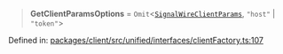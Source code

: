 > **GetClientParamsOptions** = `Omit`\<[`SignalWireClientParams`](../interfaces/SignalWireClientParams.md), `"host"` \| `"token"`\>

Defined in: [packages/client/src/unified/interfaces/clientFactory.ts:107](https://github.com/signalwire/signalwire-js/blob/52fa77b6c8db68f4c99b30b3776f45a4309e15bf/packages/client/src/unified/interfaces/clientFactory.ts#L107)
